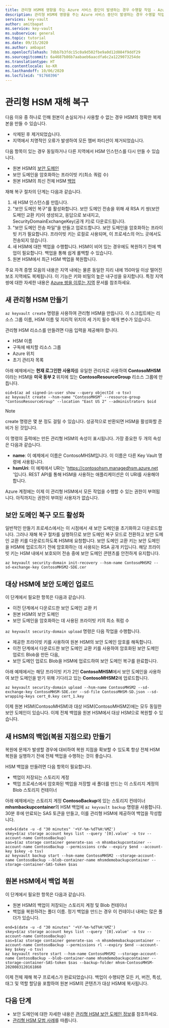 ```yaml
---
title: 관리형 HSM에 영향을 주는 Azure 서비스 중단이 발생하는 경우 수행할 작업 - Azure Key Vault | Microsoft Docs
description: 관리형 HSM에 영향을 주는 Azure 서비스 중단이 발생하는 경우 수행할 작업을 알아봅니다.
services: key-vault
author: amitbapat
ms.service: key-vault
ms.subservice: general
ms.topic: tutorial
ms.date: 09/15/2020
ms.author: ambapat
ms.openlocfilehash: 7dbb7b3fdc15c0a9d502fbe9a0d12d084f9ddf29
ms.sourcegitcommit: 6a4687b86b7aabaeb6aacdfa6c2a1229073254de
ms.translationtype: HT
ms.contentlocale: ko-KR
ms.lasthandoff: 10/06/2020
ms.locfileid: "91760396"
---
```

# <a name="managed-hsm-disaster-recovery"></a>관리형 HSM 재해 복구

다음 이유 중 하나로 인해 원본이 손실되거나 사용할 수 없는 경우 HSM의 정확한 복제본을 만들 수 있습니다.

- 삭제된 후 제거되었습니다.
- 지역에서 치명적인 오류가 발생하여 모든 멤버 파티션이 제거되었습니다.

다음 항목이 있는 경우 동일하거나 다른 지역에서 HSM 인스턴스를 다시 만들 수 있습니다.
- 원본 HSM의 [보안 도메인](security-domain.md)
- 보안 도메인을 암호화하는 프라이빗 키(최소 쿼럼 수)
- 원본 HSM의 최신 전체 HSM [백업](backup-restore.md)

재해 복구 절차의 단계는 다음과 같습니다.

1. 새 HSM 인스턴스를 만듭니다.
1. "보안 도메인 복구"를 활성화합니다. 보안 도메인 전송을 위해 새 RSA 키 쌍(보안 도메인 교환 키)이 생성되고, 응답으로 보내지고, SecurityDomainExchangeKey(공개 키)로 다운로드됩니다.
1. "보안 도메인 전송 파일"을 만들고 업로드합니다. 보안 도메인을 암호화하는 프라이빗 키가 필요합니다. 프라이빗 키는 로컬로 사용되며, 이 프로세스의 어느 곳에서도 전송되지 않습니다.
1. 새 HSM에 대한 백업을 수행합니다. HSM이 비어 있는 경우에도 복원하기 전에 백업이 필요합니다. 백업을 통해 쉽게 롤백할 수 있습니다.
1. 원본 HSM에서 최근 HSM 백업을 복원합니다.

주요 자격 증명 모음의 내용은 지역 내에는 물론 동일한 지리 내에 150마일 이상 떨어진 보조 지역에도 복제됩니다. 이 기능은 키와 비밀의 높은 내구성을 유지합니다. 특정 지역 쌍에 대한 자세한 내용은 [Azure 쌍을 이루는 지역](../../best-practices-availability-paired-regions.md) 문서를 참조하세요.

## <a name="create-a-new-managed-hsm"></a>새 관리형 HSM 만들기

`az keyvault create` 명령을 사용하여 관리형 HSM을 만듭니다. 이 스크립트에는 리소스 그룹 이름, HSM 이름 및 지리적 위치의 세 가지 필수 매개 변수가 있습니다.

관리형 HSM 리소스를 만들려면 다음 입력을 제공해야 합니다.

- HSM 이름
- 구독에 배치할 리소스 그룹
- Azure 위치
- 초기 관리자 목록

아래 예제에서는 **현재 로그인한 사용자**를 유일한 관리자로 사용하여 **ContosoMHSM**이라는 HSM을 **미국 동부 2** 위치에 있는 **ContosoResourceGroup** 리소스 그룹에 만듭니다.

```azurecli-interactive
oid=$(az ad signed-in-user show --query objectId -o tsv)
az keyvault create --hsm-name "ContosoMHSM" --resource-group "ContosoResourceGroup" --location "East US 2" --administrators $oid
```

> [!NOTE]
> create 명령은 몇 분 정도 걸릴 수 있습니다. 성공적으로 반환되면 HSM을 활성화할 준비가 된 것입니다.

이 명령의 출력에는 만든 관리형 HSM의 속성이 표시됩니다. 가장 중요한 두 개의 속성은 다음과 같습니다.

* **name**: 이 예제에서 이름은 ContosoMHSM입니다. 이 이름은 다른 Key Vault 명령에 사용됩니다.
* **hsmUri**: 이 예제에서 URI는 'https://contosohsm.managedhsm.azure.net '입니다. REST API를 통해 HSM을 사용하는 애플리케이션은 이 URI를 사용해야 합니다.

Azure 계정에는 이제 이 관리형 HSM에서 모든 작업을 수행할 수 있는 권한이 부여됩니다. 아직까지는 권한이 부여된 사용자가 없습니다.

## <a name="activate-the-security-domain-recovery-mode"></a>보안 도메인 복구 모드 활성화

일반적인 만들기 프로세스에서는 이 시점에서 새 보안 도메인을 초기화하고 다운로드합니다. 그러나 재해 복구 절차를 실행하므로 보안 도메인 복구 모드로 전환하고 보안 도메인 교환 키를 다운로드하도록 HSM에 요청합니다. 보안 도메인 교환 키는 보안 도메인을 HSM에 업로드하기 전에 암호화하는 데 사용되는 RSA 공개 키입니다. 해당 프라이빗 키는 HSM 내에서 보호되어 전송 중에 보안 도메인 콘텐츠를 안전하게 유지합니다.

```azurecli-interactive
az keyvault security-domain init-recovery --hsm-name ContosoMHSM2 --sd-exchange-key ContosoMHSM2-SDE.cer
```

## <a name="upload-security-domain-to-destination-hsm"></a>대상 HSM에 보안 도메인 업로드

이 단계에서 필요한 항목은 다음과 같습니다.
- 이전 단계에서 다운로드한 보안 도메인 교환 키
- 원본 HSM의 보안 도메인
- 보안 도메인을 암호화하는 데 사용된 프라이빗 키의 최소 쿼럼 수

`az keyvault security-domain upload` 명령은 다음 작업을 수행합니다.

- 제공한 프라이빗 키를 사용하여 원본 HSM의 보안 도메인 암호를 해독합니다. 
- 이전 단계에서 다운로드한 보안 도메인 교환 키를 사용하여 암호화된 보안 도메인 업로드 Blob을 만든 다음,
- 보안 도메인 업로드 Blob을 HSM에 업로드하여 보안 도메인 복구를 완료합니다.

아래 예제에서는 해당 프라이빗 키가 2인 **ContosoMHSM**에서 보안 도메인을 사용하여 보안 도메인을 받기 위해 기다리고 있는 **ContosoMHSM2**에 업로드합니다. 

```azurecli-interactive
az keyvault security-domain upload --hsm-name ContosoMHSM2 --sd-exchange-key ContosoMHSM-SDE.cer --sd-file ContosoMHSM-SD.json --sd-wrapping-keys cert_0.key cert_1.key
```

이제 원본 HSM(ContosoMHSM)과 대상 HSM(ContosoMHSM2)에는 모두 동일한 보안 도메인이 있습니다. 이제 전체 백업을 원본 HSM에서 대상 HSM으로 복원할 수 있습니다.

## <a name="create-a-backup-as-a-restore-point-of-your-new-hsm"></a>새 HSM의 백업(복원 지점으로) 만들기

복원에 문제가 발생할 경우에 대비하여 복원 지점을 확보할 수 있도록 항상 전체 HSM 복원을 실행하기 전에 전체 백업을 수행하는 것이 좋습니다.

HSM 백업을 만들려면 다음 항목이 필요합니다.
- 백업이 저장되는 스토리지 계정
- 백업 프로세스에서 암호화된 백업을 저장할 새 폴더를 만드는 이 스토리지 계정의 Blob 스토리지 컨테이너

아래 예제에서는 스토리지 계정 **ContosoBackup**에 있는 스토리지 컨테이너 **mhsmbackupcontainer**의 HSM 백업에 `az keyvault backup` 명령을 사용합니다. 30분 후에 만료되는 SAS 토큰을 만들고, 이를 관리형 HSM에 제공하여 백업을 작성합니다.

```azurecli-interactive
end=$(date -u -d "30 minutes" '+%Y-%m-%dT%H:%MZ')
skey=$(az storage account keys list --query '[0].value' -o tsv --account-name ContosoBackup)
sas=$(az storage container generate-sas -n mhsmbackupcontainer --account-name ContosoBackup --permissions crdw --expiry $end --account-key $skey -o tsv)
az keyvault backup start --hsm-name ContosoMHSM2 --storage-account-name ContosoBackup --blob-container-name mhsmdemobackupcontainer --storage-container-SAS-token $sas

```

## <a name="restore-backup-from-source-hsm"></a>원본 HSM에서 백업 복원

이 단계에서 필요한 항목은 다음과 같습니다.

- 원본 HSM의 백업이 저장되는 스토리지 계정 및 Blob 컨테이너
- 백업을 복원하려는 폴더 이름. 정기 백업을 만드는 경우 이 컨테이너 내에는 많은 폴더가 있습니다.


```azurecli-interactive
end=$(date -u -d "30 minutes" '+%Y-%m-%dT%H:%MZ')
skey=$(az storage account keys list --query '[0].value' -o tsv --account-name ContosoBackup)
sas=$(az storage container generate-sas -n mhsmdemobackupcontainer --account-name ContosoBackup --permissions rl --expiry $end --account-key $skey -o tsv)
az keyvault restore start --hsm-name ContosoMHSM2 --storage-account-name ContosoBackup --blob-container-name mhsmdemobackupcontainer --storage-container-SAS-token $sas --backup-folder mhsm-ContosoMHSM-2020083120161860
```

이제 전체 재해 복구 프로세스가 완료되었습니다. 백업이 수행되면 모든 키, 버전, 특성, 태그 및 역할 할당을 포함하여 원본 HSM의 콘텐츠가 대상 HSM에 복사됩니다.

## <a name="next-steps"></a>다음 단계

- 보안 도메인에 대한 자세한 내용은 [관리형 HSM 보안 도메인 정보](security-domain.md)를 참조하세요.
- [관리형 HSM 모범 사례](best-practices.md)를 따릅니다.
